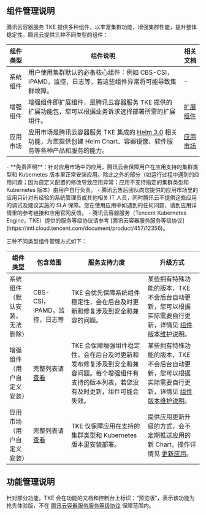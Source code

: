  

## 组件管理说明

腾讯云容器服务 TKE 提供多种组件，以丰富集群功能，增强集群性能，提升整体稳定性。腾讯云提供三种不同类型的组件：

| 组件类型 | 组件说明 | 相关文档 |
|---------|---------|---------|
|系统组件|用户使用集群默认的必备核心组件：例如 CBS-CSI，IPAMD，监控，日志等，若这些组件异常将可能导致集群故障。|-|
|增强组件|增强组件即扩展组件，是腾讯云容器服务 TKE 提供的扩展功能包，您可以根据业务诉求选择部署所需的扩展组件。|[扩展组件](https://intl.cloud.tencent.com/document/product/457/33988)|
|应用市场|应用市场是腾讯云容器服务 TKE 集成的 [Helm 3.0](https://helm.sh/) 相关功能，为您提供创建 Helm Chart、容器镜像、软件服务等各种产品和服务的能力。| [应用市场](https://intl.cloud.tencent.com/document/product/457/37706)|



<dx-alert infotype="notice" title="">
- **免责声明**：针对应用市场中的应用，腾讯云会保障用户在应用支持的集群类型和 Kubernetes 版本里正常安装应用。除此之外的部分（如运行过程中遇到的应用问题；因为自定义配置的修改导致应用异常；应用不支持指定的集群类型和 Kubernetes 版本）由用户自行负责。
- 腾讯云售后团队向您提供的应用市场里的应用只针对有经验的系统管理员或其他相关 IT 人员，同时腾讯云不提供这些应用的调试及建议实施的 SLA 保障。您在使用应用中如遇到的任何问题，请到应用详情里的参考链接和应用官网反馈。
- 腾讯云容器服务（Tencent Kubernetes Engine，TKE）提供的服务等级协议请参考 [腾讯云容器服务服务等级协议](https://intl.cloud.tencent.com/document/product/457/12356)。
</dx-alert>

三种不同类型组件管理方式如下：

| 组件类型                       | 包含范围                                                     | 服务支持力度                                                 | 升级方式                                                     |
| ------------------------------ | ------------------------------------------------------------ | ------------------------------------------------------------ | ------------------------------------------------------------ |
| 系统组件<br>（默认安装，无法删除） | CBS-CSI，IPAMD，监控，日志等                                 | TKE 会优先保障系统组件稳定性，会在后台及时更新和修复涉及到安全和兼容的问题。 | 某些拥有特殊功能的版本，TKE 不会后台自动更新，您可以根据实际需要自行更新，详情见 [组件版本维护说明](https://intl.cloud.tencent.com/document/product/457/49395)。 |
| 增强组件<br>（用户自定义安装）     | 完整列表请 [查看](https://intl.cloud.tencent.com/document/product/457/33988) | TKE 会保障增强组件稳定性，会在后台及时更新和发布修复涉及到安全和兼容问题。每个增强组件有支持的版本列表，若您没有及时更新，组件可能会失效。 | 某些拥有特殊功能的版本，TKE 不会后台自动更新，您可以根据实际需要自行更新，详情见 [组件版本维护说明](https://intl.cloud.tencent.com/document/product/457/49395)。 |
| 应用市场<br>（用户自定义安装）     | 完整列表请 [查看](https://console.cloud.tencent.com/tke2/market) | TKE 仅保障应用在支持的集群类型和 Kubernetes 版本里安装部署。 | 提供应用更新升级的方式，会不定期推送应用的新 Chart，操作详情见 [更新应用](https://intl.cloud.tencent.com/document/product/457/30683)。 |



## 功能管理说明

针对部分功能，TKE 会在功能的文档和控制台上标识：“预览版”，表示该功能为抢先体验版，不在 [腾讯云容器服务服务等级协议](https://intl.cloud.tencent.com/document/product/457/12356) 保障范围内。
